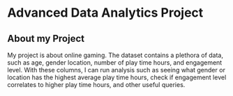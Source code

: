 # Advanced Data Analytics Project

## About my Project

My project is about online gaming. The dataset contains a plethora of data, such as age, gender location, number of play time hours, and engagement level. With these columns, I can run analysis such as seeing what gender or location has the highest average play time hours, check if engagement level correlates to higher play time hours, and other useful queries. 
